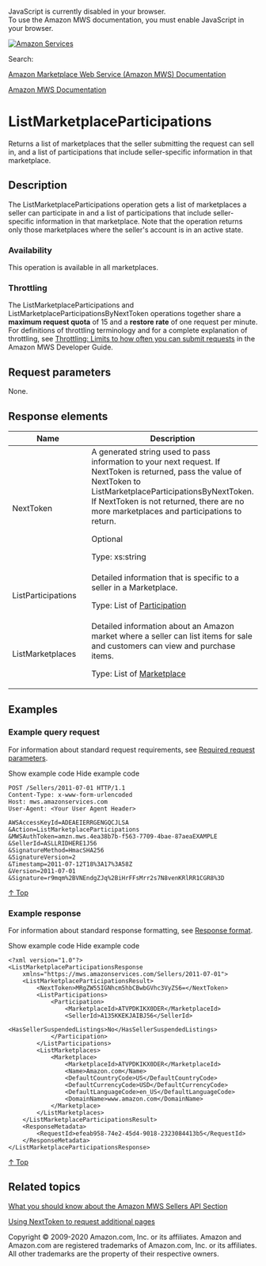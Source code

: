 <div id="MWSDX_noscript">

JavaScript is currently disabled in your browser.  
To use the Amazon MWS documentation, you must enable JavaScript in your
browser.

</div>

<div id="MWSDX_divtop">

[![Amazon
Services](https://images-na.ssl-images-amazon.com/images/G/08/mwsportal/fr_FR/amazonservices.gif "Amazon Services")](http://services.amazon.fr)

<div id="MWSDX_search">

<span id="MWSDX_searchlbl">Search:</span>

</div>

  
<span id="MWSDX_titlebar">[Amazon Marketplace Web Service (Amazon MWS)
Documentation](https://developer.amazonservices.fr/gp/mws/docs.html)</span>

</div>

<div id="MWSDX_divbottom">

<div id="MWSDX_divleft">

<div id="MWSDX_toc">

</div>

</div>

<div id="MWSDX_divright">

<div id="MWSDX_content">

<span id="MWSDX_breadcrumbs">[Amazon MWS
Documentation](https://developer.amazonservices.fr/gp/mws/docs.html)</span>

<div id="Sellers_ListMarketplaceParticipations" class="nested0">

# ListMarketplaceParticipations

<div class="body">

Returns a list of marketplaces that the seller submitting the request
can sell in, and a list of participations that include seller-specific
information in that marketplace.

</div>

<div id="Description" class="topic concept nested1">

## Description

<div class="body conbody">

The <span id="Description__ListMarketplaceParticipations"
class="keyword apiname">ListMarketplaceParticipations</span> operation
gets a list of marketplaces a seller can participate in and a list of
participations that include seller-specific information in that
marketplace. Note that the operation returns only those marketplaces
where the seller's account is in an active state.

<div class="section">

### Availability

This operation is available in all marketplaces.

</div>

<div class="section">

### Throttling

The <span class="keyword apiname">ListMarketplaceParticipations</span>
and <span
class="keyword apiname">ListMarketplaceParticipationsByNextToken</span>
operations together share a **maximum request quota** of 15 and a
**restore rate** of one request per minute. <span
id="Description__CartInfo_throttling" class="ph">For definitions of
throttling terminology and for a complete explanation of throttling, see
<a href="../dev_guide/DG_Throttling.md" class="xref">Throttling: Limits to how often you can submit requests</a>
in the <span class="ph">Amazon MWS Developer Guide</span>.</span>

</div>

</div>

</div>

<div id="RequestParameters" class="topic reference nested1">

## Request parameters

<div class="body refbody">

<div class="section">

None.

</div>

</div>

</div>

<div id="ResponseElements" class="topic reference nested1">

## Response elements

<div class="body refbody">

<div class="tablenoborder">

<table id="ResponseElements__table_lmr_lh5_cr" class="table" data-cellpadding="4" data-cellspacing="0" data-summary="" data-frame="border" data-border="1" data-rules="all">
<colgroup>
<col style="width: 50%" />
<col style="width: 50%" />
</colgroup>
<thead class="thead" data-align="left">
<tr class="header row">
<th id="d302903e138" class="entry" data-valign="top" width="50%">Name</th>
<th id="d302903e141" class="entry" data-valign="top" width="50%">Description</th>
</tr>
</thead>
<tbody class="tbody">
<tr class="odd row">
<td class="entry" data-valign="top" width="50%" headers="d302903e138 "><span class="keyword parmname">NextToken</span></td>
<td class="entry" data-valign="top" width="50%" headers="d302903e141 ">A generated string used to pass information to your next request. If <span class="keyword parmname">NextToken</span> is returned, pass the value of <span class="keyword parmname">NextToken</span> to <span class="keyword apiname">ListMarketplaceParticipationsByNextToken</span>. If <span class="keyword parmname">NextToken</span> is not returned, there are no more marketplaces and participations to return.
<p>Optional</p>
<p><span class="ph">Type: xs:string</span></p></td>
</tr>
<tr class="even row">
<td class="entry" data-valign="top" width="50%" headers="d302903e138 "><span class="keyword parmname">ListParticipations</span></td>
<td class="entry" data-valign="top" width="50%" headers="d302903e141 "><span class="ph">Detailed information that is specific to a seller in a Marketplace.</span>
<p>Type: List of <a href="Sellers_Datatypes.md#Participation" class="xref" title="Detailed information that is specific to a seller in a Marketplace.">Participation</a></p></td>
</tr>
<tr class="odd row">
<td class="entry" data-valign="top" width="50%" headers="d302903e138 "><span class="keyword parmname">ListMarketplaces</span></td>
<td class="entry" data-valign="top" width="50%" headers="d302903e141 "><span class="ph">Detailed information about an Amazon market where a seller can list items for sale and customers can view and purchase items.</span>
<p>Type: List of <a href="Sellers_Datatypes.md#Marketplace" class="xref" title="Detailed information about an Amazon market where a seller can list items for sale and customers can view and purchase items.">Marketplace</a></p></td>
</tr>
</tbody>
</table>

</div>

</div>

</div>

<div id="Examples" class="topic reference nested1">

## Examples

<div class="body refbody">

<div class="section">

### Example query request

<span class="ph">For information about standard request requirements,
see
<a href="../dev_guide/DG_RequiredRequestParameters.md" class="xref">Required request parameters</a>.</span>

<span class="ph expander"> <span class="keyword parmname xshow">Show
example code</span> <span class="keyword parmname xhide">Hide example
code</span> </span>

<div class="sectiondiv content">

``` pre
POST /Sellers/2011-07-01 HTTP/1.1
Content-Type: x-www-form-urlencoded
Host: mws.amazonservices.com
User-Agent: <Your User Agent Header>

AWSAccessKeyId=ADEAEIERRGENGQCJLSA
&Action=ListMarketplaceParticipations
&MWSAuthToken=amzn.mws.4ea38b7b-f563-7709-4bae-87aeaEXAMPLE
&SellerId=ASLLRIDHERE1J56
&SignatureMethod=HmacSHA256
&SignatureVersion=2
&Timestamp=2011-07-12T18%3A17%3A58Z
&Version=2011-07-01
&Signature=r9mqm%2BVNEndgZJq%2BiHrFFsMrr2s7N8venKRlRR1CGR8%3D
```

<a href="#Examples" class="xref">↑ Top</a>

</div>

</div>

<div class="section">

### Example response

<span class="ph">For information about standard response formatting, see
<a href="../dev_guide/DG_ResponseFormat.md" class="xref">Response format</a>.</span>

<span class="ph expander"> <span class="keyword parmname xshow">Show
example code</span> <span class="keyword parmname xhide">Hide example
code</span> </span>

<div class="sectiondiv content">

``` pre
<?xml version="1.0"?>
<ListMarketplaceParticipationsResponse
    xmlns="https://mws.amazonservices.com/Sellers/2011-07-01">
    <ListMarketplaceParticipationsResult>
        <NextToken>MRgZW55IGNhcm5hbCBwbGVhc3VyZS6=</NextToken>
        <ListParticipations>
            <Participation>
                <MarketplaceId>ATVPDKIKX0DER</MarketplaceId>
                <SellerId>A135KKEKJAIBJ56</SellerId>
                <HasSellerSuspendedListings>No</HasSellerSuspendedListings>
            </Participation>
        </ListParticipations>
        <ListMarketplaces>
            <Marketplace>
                <MarketplaceId>ATVPDKIKX0DER</MarketplaceId>
                <Name>Amazon.com</Name>
                <DefaultCountryCode>US</DefaultCountryCode>
                <DefaultCurrencyCode>USD</DefaultCurrencyCode>
                <DefaultLanguageCode>en_US</DefaultLanguageCode>
                <DomainName>www.amazon.com</DomainName>
            </Marketplace>
        </ListMarketplaces>
    </ListMarketplaceParticipationsResult>
    <ResponseMetadata>
        <RequestId>efeab958-74e2-45d4-9018-2323084413b5</RequestId>
    </ResponseMetadata>
</ListMarketplaceParticipationsResponse>
```

<a href="#Examples" class="xref">↑ Top</a>

</div>

</div>

</div>

</div>

<div id="RelatedActions" class="topic nested1">

## Related topics

<div class="body">

<a href="Sellers_Overview.md" class="xref">What you should know about the Amazon MWS Sellers API Section</a>

<a href="../dev_guide/DG_NextToken.md" class="xref">Using NextToken to request additional pages</a>

</div>

</div>

</div>

<div id="MWSDX_footer">

Copyright © 2009-2020 Amazon.com, Inc. or its affiliates. Amazon and
Amazon.com are registered trademarks of Amazon.com, Inc. or its
affiliates. All other trademarks are the property of their respective
owners.

</div>

</div>

</div>

<div style="clear: both;">

</div>

</div>
